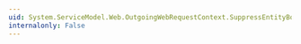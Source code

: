```yaml
---
uid: System.ServiceModel.Web.OutgoingWebRequestContext.SuppressEntityBody
internalonly: False
---
```

